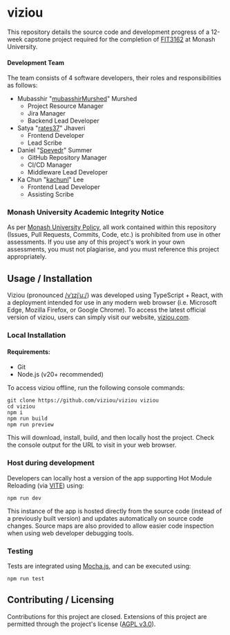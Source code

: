 # viziou

This repository details the source code and development progress of a 12-week capstone project required for the
completion of [FIT3162](https://handbook.monash.edu/2024/units/FIT3162) at Monash University.

#### Development Team

The team consists of 4 software developers, their roles and responsibilities as follows:

- Mubasshir "[mubasshirMurshed](https://github.com/mubasshirMurshed)" Murshed
  - Project Resource Manager
  - Jira Manager
  - Backend Lead Developer
- Satya "[rates37](https://github.com/rates37)" Jhaveri
  - Frontend Developer
  - Lead Scribe
- Daniel "[Speyedr](https://github.com/Speyedr)" Summer
  - GitHub Repository Manager
  - CI/CD Manager
  - Middleware Lead Developer
- Ka Chun "[kachunl](https://github.com/kachunl)" Lee
  - Frontend Lead Developer
  - Assisting Scribe

### Monash University Academic Integrity Notice

As per [Monash University Policy](https://www.monash.edu/student-academic-success/maintain-academic-integrity/dos-and-donts-academic-integrity), all work contained within this repository (Issues, Pull Requests, Commits, Code, etc.)
is prohibited from use in other assessments. If you use any of this project's work in your own assessments, you must not
plagiarise, and you must reference this project appropriately.

## Usage / Installation
Viziou (pronounced [/vˈɪzjˈuː/](https://github.com/viziou/viziou/blob/main/public/viziou.wav)) was developed using
TypeScript + React,
with a deployment intended for use in any modern web browser (i.e. Microsoft Edge, Mozilla Firefox, or Google Chrome).
To access the latest official version of viziou, users can simply visit our website, [viziou.com](https://viziou.com).

### Local Installation

#### Requirements:
- Git
- Node.js (v20+ recommended)

To access viziou offline, run the following console commands:

```text
git clone https://github.com/viziou/viziou viziou
cd viziou
npm i
npm run build
npm run preview
```

This will download, install, build, and then locally host the project. Check the console output for the URL to visit in
your web browser.

### Host during development

Developers can locally host a version of the app supporting Hot Module Reloading (via [VITE](https://vite.dev/)) using:

```text
npm run dev
```

This instance of the app is hosted directly from the source code (instead of a previously built version) and updates
automatically on source code changes. Source maps are also provided to allow easier code inspection when using
web developer debugging tools.

### Testing

Tests are integrated using [Mocha.js](https://mochajs.org/), and can be executed using:

```text
npm run test
```

## Contributing / Licensing

Contributions for this project are closed. Extensions of this project are permitted through the project's license
([AGPL v3.0](https://www.tldrlegal.com/license/gnu-affero-general-public-license-v3-agpl-3-0)).
